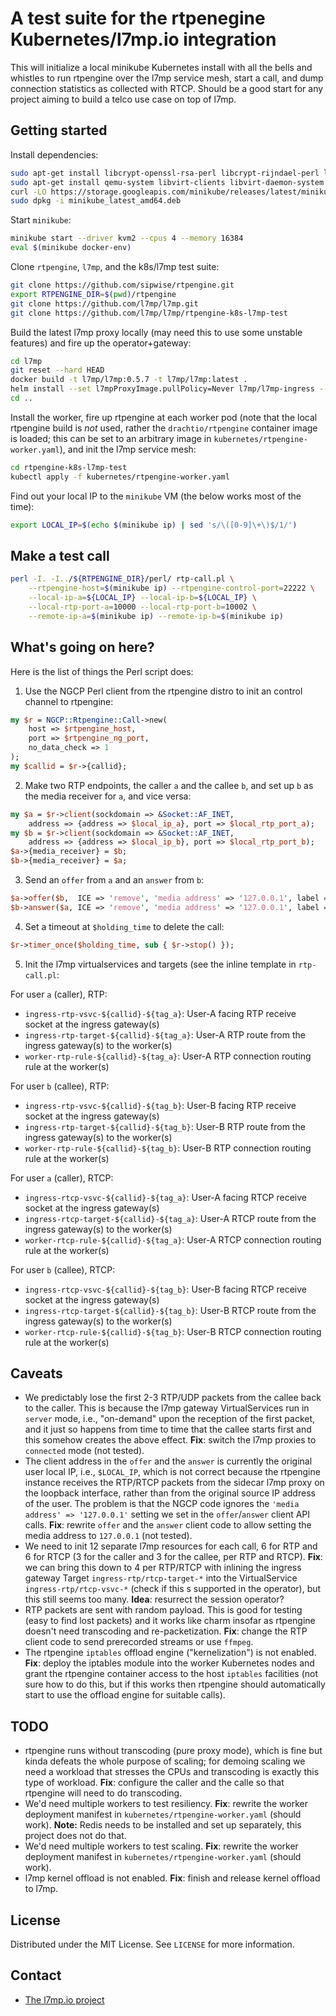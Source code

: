 # A test suite for the rtpenegine Kubernetes/l7mp.io integration

This will initialize a local minikube Kubernetes install with all the bells and whistles to run rtpengine over the l7mp service mesh, start a call, and dump connection statistics as collected with RTCP. Should be a good start for any project aiming to build a telco use case on top of l7mp.

## Getting started

Install dependencies:

``` sh
sudo apt-get install libcrypt-openssl-rsa-perl libcrypt-rijndael-perl libdigest-crc-perl libdigest-hmac-perl libio-multiplex-perl libnet-interface-perl libbencode-perl libsocket6-perl libio-all-perl kubectl
sudo apt-get install qemu-system libvirt-clients libvirt-daemon-system
curl -LO https://storage.googleapis.com/minikube/releases/latest/minikube_latest_amd64.deb
sudo dpkg -i minikube_latest_amd64.deb
```

Start `minikube`:

``` sh
minikube start --driver kvm2 --cpus 4 --memory 16384 
eval $(minikube docker-env)
```

Clone `rtpengine`, `l7mp`, and the k8s/l7mp test suite:

``` sh
git clone https://github.com/sipwise/rtpengine.git
export RTPENGINE_DIR=$(pwd)/rtpengine
git clone https://github.com/l7mp/l7mp.git
git clone https://github.com/l7mp/l7mp/rtpengine-k8s-l7mp-test
```

Build the latest l7mp proxy locally (may need this to use some unstable features) and fire up the operator+gateway:

``` sh
cd l7mp
git reset --hard HEAD
docker build -t l7mp/l7mp:0.5.7 -t l7mp/l7mp:latest .
helm install --set l7mpProxyImage.pullPolicy=Never l7mp/l7mp-ingress --generate-name 
cd ..
```

Install the worker, fire up rtpengine at each worker pod (note that the local rtpengine build is _not_ used, rather the `drachtio/rtpengine` container image is loaded; this can be set to an arbitrary image in `kubernetes/rtpengine-worker.yaml`), and init the l7mp service mesh: 

``` sh
cd rtpengine-k8s-l7mp-test
kubectl apply -f kubernetes/rtpengine-worker.yaml 
```

Find out your local IP to the `minikube` VM (the below works most of the time):

``` sh
export LOCAL_IP=$(echo $(minikube ip) | sed 's/\([0-9]\+\)$/1/')
```


## Make a test call

``` sh
perl -I. -I../${RTPENGINE_DIR}/perl/ rtp-call.pl \
    --rtpengine-host=$(minikube ip) --rtpengine-control-port=22222 \
    --local-ip-a=${LOCAL_IP} --local-ip-b=${LOCAL_IP} \
    --local-rtp-port-a=10000 --local-rtp-port-b=10002 \
    --remote-ip-a=$(minikube ip) --remote-ip-b=$(minikube ip)
```


## What's going on here?

Here is the list of things the Perl script does:

1. Use the NGCP Perl client from the rtpengine distro to init an control channel to rtpengine:

``` perl
my $r = NGCP::Rtpengine::Call->new(
    host => $rtpengine_host,
    port => $rtpengine_ng_port,
    no_data_check => 1
);
my $callid = $r->{callid};
```

2. Make two RTP endpoints, the caller `a` and the callee `b`, and set up `b` as the media receiver for `a`, and vice versa:

``` perl
my $a = $r->client(sockdomain => &Socket::AF_INET, 
    address => {address => $local_ip_a}, port => $local_rtp_port_a);
my $b = $r->client(sockdomain => &Socket::AF_INET, 
    address => {address => $local_ip_b}, port => $local_rtp_port_b);
$a->{media_receiver} = $b;
$b->{media_receiver} = $a;
```

3. Send an `offer` from `a` and an `answer` from `b`:

``` perl
$a->offer($b,  ICE => 'remove', 'media address' => '127.0.0.1', label => "caller");
$b->answer($a, ICE => 'remove', 'media address' => '127.0.0.1', label => "callee");
```

4. Set a timeout at `$holding_time` to delete the call:

``` perl
$r->timer_once($holding_time, sub { $r->stop() });
```

5. Init the l7mp virtualservices and targets (see the inline template in `rtp-call.pl`:

For user `a` (caller), RTP:

* `ingress-rtp-vsvc-${callid}-${tag_a}`: User-A facing RTP receive socket at the ingress gateway(s)
* `ingress-rtp-target-${callid}-${tag_a}`: User-A RTP route from the ingress gateway(s) to the worker(s)
* `worker-rtp-rule-${callid}-${tag_a}`: User-A RTP connection routing rule at the worker(s)

For user `b` (callee), RTP:

* `ingress-rtp-vsvc-${callid}-${tag_b}`: User-B facing RTP receive socket at the ingress gateway(s)
* `ingress-rtp-target-${callid}-${tag_b}`: User-B RTP route from the ingress gateway(s) to the worker(s)
* `worker-rtp-rule-${callid}-${tag_b}`: User-B RTP connection routing rule at the worker(s)

For user `a` (caller), RTCP:

* `ingress-rtcp-vsvc-${callid}-${tag_a}`: User-A facing RTCP receive socket at the ingress gateway(s)
* `ingress-rtcp-target-${callid}-${tag_a}`: User-A RTCP route from the ingress gateway(s) to the worker(s)
* `worker-rtcp-rule-${callid}-${tag_a}`: User-A RTCP connection routing rule at the worker(s)

For user `b` (callee), RTCP:

* `ingress-rtcp-vsvc-${callid}-${tag_b}`: User-B facing RTCP receive socket at the ingress gateway(s)
* `ingress-rtcp-target-${callid}-${tag_b}`: User-B RTCP route from the ingress gateway(s) to the worker(s)
* `worker-rtcp-rule-${callid}-${tag_b}`: User-B RTCP connection routing rule at the worker(s)


## Caveats

* We predictably lose the first 2-3 RTP/UDP packets from the callee back to the caller. This is because the l7mp gateway VirtualServices run in `server` mode, i.e., "on-demand" upon the reception of the first packet, and it just so happens from time to time that the callee starts first and this somehow creates the above effect. **Fix**: switch the l7mp proxies to `connected` mode (not tested).
* The client address in the `offer` and the `answer` is currently the original user local IP, i.e., `$LOCAL_IP`, which is not correct because the rtpengine instance receives the RTP/RTCP packets from the sidecar l7mp proxy on the loopback interface, rather than from the original source IP address of the user. The problem is that the NGCP code ignores the `'media address' => '127.0.0.1'` setting we set in the `offer`/`answer` client API calls. **Fix**: rewrite `offer` and the `answer` client code to allow setting the media address to `127.0.0.1` (not tested).
* We need to init 12 separate l7mp resources for each call, 6 for RTP and 6 for RTCP (3 for the caller and 3 for the callee, per RTP and RTCP). **Fix**: we can bring this down to 4 per RTP/RTCP with inlining the ingress gateway Target `ingress-rtp/rtcp-target-*` into the VirtualService `ingress-rtp/rtcp-vsvc-*` (check if this s supported in the operator), but this still seems too many. **Idea**: resurrect the session operator?
* RTP packets are sent with random payload. This is good for testing (easy to find lost packets) and it works like charm insofar as rtpengine doesn't need transcoding and re-packetization. **Fix**: change the RTP client code to send prerecorded streams or use `ffmpeg`.
* The rtpengine `iptables` offload engine ("kernelization") is not enabled. **Fix**: deploy the iptables module into the worker Kubernetes nodes and grant the rtpengine container access to the host `iptables` facilities (not sure how to do this, but if this works then rtpengine should automatically start to use the offload engine for suitable calls).

## TODO

* rtpengine runs without transcoding (pure proxy mode), which is fine but kinda defeats the whole purpose of scaling; for demoing scaling we need a workload that stresses the CPUs and transcoding is exactly this type of workload. **Fix**: configure the caller and the calle so that rtpengine will need to do transcoding.
* We'd need multiple workers to test resiliency. **Fix**: rewrite the worker deployment manifest in `kubernetes/rtpengine-worker.yaml` (should work). **Note:** Redis needs to be installed and set up separately, this project does not do that.
* We'd need multiple workers to test scaling. **Fix**: rewrite the worker deployment manifest in `kubernetes/rtpengine-worker.yaml` (should work). 
* l7mp kernel offload is not enabled. **Fix**: finish and release kernel offload to l7mp.

## License

Distributed under the MIT License. See `LICENSE` for more information.

## Contact

* [The l7mp.io project](https://l7mp.io)
